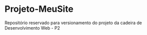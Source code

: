 # Projeto-MeuSite
Repositório reservado para versionamento do projeto da cadeira de Desenvolvimento Web - P2
